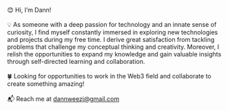 😊 Hi, I’m Dann! </br>
<br>
💡 As someone with a deep passion for technology and an innate sense of curiosity, I find myself constantly immersed in exploring new technologies and projects during my free time. I derive great satisfaction from tackling problems that challenge my conceptual thinking and creativity. Moreover, I relish the opportunities to expand my knowledge and gain valuable insights through self-directed learning and collaboration. </br>
<br>
🍀 Looking for opportunities to work in the Web3 field and collaborate to create something amazing! </br>
<br>
📬 Reach me at dannweezj@gmail.com </br>
